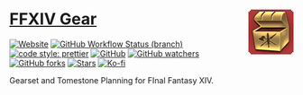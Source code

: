 # [FFXIV Gear <img src="public/000032_hr1.png" alt="" align="right">](https://ffxiv-gear.kokke.eu/)

[![Website](https://img.shields.io/website?style=for-the-badge&url=https%3A%2F%2Fffxiv-gear.kokke.eu)](https://ffxiv-gear.kokke.eu/)
[![GitHub Workflow Status (branch)](https://img.shields.io/github/workflow/status/costasak/ffxiv-gear/Node.js%20CI/main?style=for-the-badge&logo=nodedotjs)](https://github.com/CostasAK/ffxiv-gear/actions/workflows/node.js.yml)
[![code style: prettier](https://img.shields.io/badge/code_style-prettier-ff69b4.svg?style=for-the-badge)](https://github.com/prettier/prettier)
[![GitHub](https://img.shields.io/github/license/costasak/ffxiv-gear?style=for-the-badge)](https://github.com/CostasAK/ffxiv-gear/blob/main/LICENSE)
[![GitHub watchers](https://img.shields.io/github/watchers/costasak/ffxiv-gear?style=for-the-badge&logo=github)](https://github.com/CostasAK/ffxiv-gear)
[![GitHub forks](https://img.shields.io/github/forks/costasak/ffxiv-gear?style=for-the-badge&logo=github)](https://github.com/CostasAK/ffxiv-gear/network/members)
[![Stars](https://img.shields.io/github/stars/costasak/ffxiv-gear?style=for-the-badge&logo=github)](https://github.com/CostasAK/ffxiv-gear)
[![Ko-fi](https://img.shields.io/badge/support_me_on_ko--fi-F16061?style=for-the-badge&logo=kofi&logoColor=f5f5f5)](https://ko-fi.com/CostasAK)

Gearset and Tomestone Planning for FInal Fantasy XIV.
